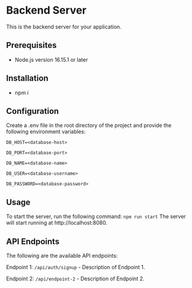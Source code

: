 # Backend Server

This is the backend server for your application.

## Prerequisites

- Node.js version 16.15.1 or later

## Installation

 - npm i

 ## Configuration

 Create a .env file in the root directory of the project and provide the following environment variables:

`DB_HOST=<database-host>`

`DB_PORT=<database-port>`

`DB_NAME=<database-name>`

`DB_USER=<database-username>`

`DB_PASSWORD=<database-password>`

 ## Usage
To start the server, run the following command:
`npm run start`
The server will start running at http://localhost:8080.

## API Endpoints
The following are the available API endpoints:

Endpoint 1: `/api/auth/signup` - Description of Endpoint 1.

Endpoint 2: `/api/endpoint-2` - Description of Endpoint 2.
